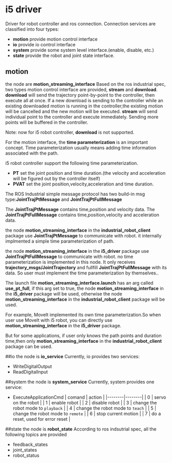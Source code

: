 # i5 driver
Driver for robot controller and ros connection.
Connection services are classified into four types:
- **motion** provide motion control interface
- **io** provide io control interface 
- **system** provide some system level interface.(enable, disable, etc.)
- **state** provide the robot and joint state interface.

## motion
the node are **motion_streaming_interface**
Based on the ros industrial spec, two types motion control interface are provided, **stream** and **download**.
**download** will send the trajectory point-by-point to the controller, then execute all at once. If a new download is sending to the controller while an existing downloaded motion is running in the controller,the existing motion will be cancelled and the new motion will be executed.
**stream** will send individual point to the controller and execute immediately. Sending more points will be buffered in the controller.

Note: now for i5 robot controller, **download** is not supported.

For the motion interface, the **time parameterization** is an important concept.
Time parameterization usually means adding time information associated with the path.


i5 robot controller support the following time parameterization.
- **PT** set the joint position and time duration.(the velocity and acceleration will be figured out by the controller itself)
- **PVAT** set the joint position,velocity,acceleration and time duration.

The ROS Industrial simple message protocol has two build-in msg type:**JointTrajPtMessage** and **JointTrajPtFullMessage**

The **JointTrajPtMessage** contains time,position and velocity data.
The **JointTrajPtFullMessage** contains time,position,velocity and acceleration data.

the node **motion_streaming_interface** in the **industrial_robot_client** package use **JointTrajPtMessage** to communicate with robot. it internally implmented a simple time parameterization of path.

the node **motion_streaming_interface** in the **i5_driver** package use **JointTrajPtFullMessage** to communicate with robot. no time parameterization is implemented in this node. It only receives **trajectory_msgs/JointTrajectory** and fullfill **JointTrajPtFullMessage** with its data. 
So user must implement the time parameterization by themselves..

The launch file **motion_streaming_interface.launch** has an arg called **use_pt_full**, if this arg set to true, the node  **motion_streaming_interface** in the **i5_driver** package will be used, otherwise the node **motion_streaming_interface** in the **industrial_robot_client** package will be used.

For example, MoveIt implemented its own time parameterization.So when user use MoveIt with i5 robot, you can directly use **motion_streaming_interface** in the **i5_driver** package.

But for some applications, if user only knows the path points and duration time,then only **motion_streaming_interface** in the **industrial_robot_client** package can be used.


##io
the node is **io_service**
Currently, io provides two services:
- WriteDigitalOutput
- ReadDigitalInput


##system
the node is **system_service**
Currently, system provides one service:
- ExecuteApplicationCmd
| comand | action |
|--------|--------|
| 0 | servo on the robot |
| 1 | enable robot |
| 2 | disable robot |
| 3 | change the robot mode to `playback` |
| 4 | change the robot mode to `teach` |
| 5 | change the robot mode to `remote` |
| 6 | stop current motion |
| 7 | do a reset, used for error reset |




##state
the node is **robot_state**
According to ros indsutrial spec, all the following topics are provided
- feedback_states
- joint_states
- robot_status













